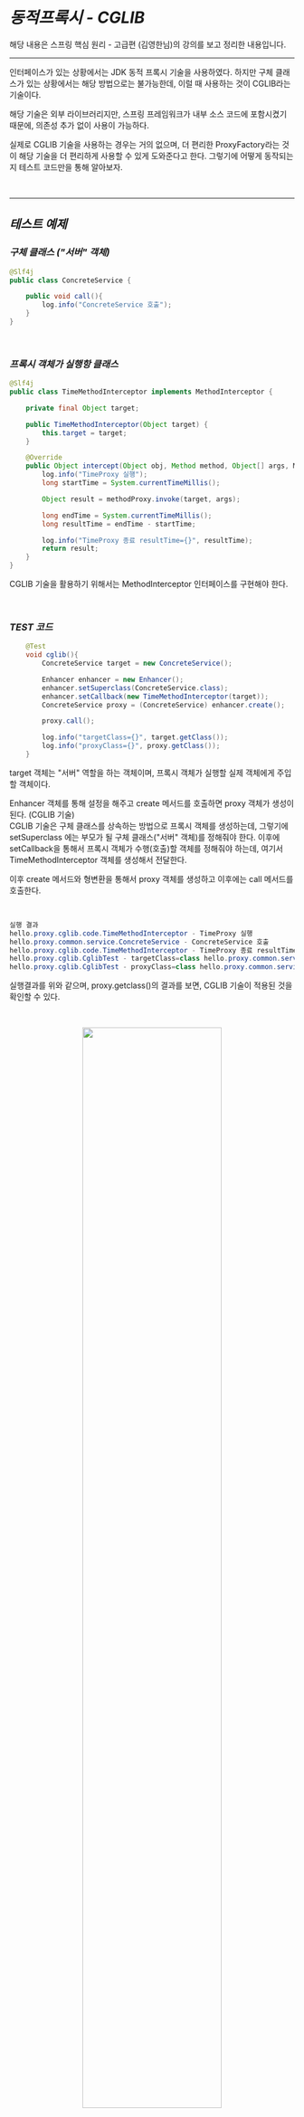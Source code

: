 # **_동적프록시 - CGLIB_**

해당 내용은 스프링 핵심 원리 - 고급편 (김영한님)의 강의를 보고 정리한 내용입니다.

---

인터페이스가 있는 상황에서는 JDK 동적 프록시 기술을 사용하였다. 하지만 구체 클래스가 있는 상황에서는 해당 방법으로는 불가능한데, 이럴 때 사용하는 것이 CGLIB라는 기술이다.

해당 기술은 외부 라이브러리지만, 스프링 프레임워크가 내부 소스 코드에 포함시켰기 때문에, 의존성 추가 없이 사용이 가능하다.

실제로 CGLIB 기술을 사용하는 경우는 거의 없으며, 더 편리한 ProxyFactory라는 것이 해당 기술을 더 편리하게 사용할 수 있게 도와준다고 한다. 그렇기에 어떻게 동작되는지 테스트 코드만을 통해 알아보자.

</br>

---

## **_테스트 예제_**

### **_구체 클래스 ("서버" 객체)_**

```java
@Slf4j
public class ConcreteService {

    public void call(){
        log.info("ConcreteService 호출");
    }
}
```

</br>

### **_프록시 객체가 실행항 클래스_**

```java
@Slf4j
public class TimeMethodInterceptor implements MethodInterceptor {

    private final Object target;

    public TimeMethodInterceptor(Object target) {
        this.target = target;
    }

    @Override
    public Object intercept(Object obj, Method method, Object[] args, MethodProxy methodProxy) throws Throwable {
        log.info("TimeProxy 실행");
        long startTime = System.currentTimeMillis();

        Object result = methodProxy.invoke(target, args);

        long endTime = System.currentTimeMillis();
        long resultTime = endTime - startTime;

        log.info("TimeProxy 종료 resultTime={}", resultTime);
        return result;
    }
}
```

CGLIB 기술을 활용하기 위해서는 MethodInterceptor 인터페이스를 구현해야 한다.

</br>

### **_TEST 코드_**

```java
    @Test
    void cglib(){
        ConcreteService target = new ConcreteService();

        Enhancer enhancer = new Enhancer();
        enhancer.setSuperclass(ConcreteService.class);
        enhancer.setCallback(new TimeMethodInterceptor(target));
        ConcreteService proxy = (ConcreteService) enhancer.create();

        proxy.call();

        log.info("targetClass={}", target.getClass());
        log.info("proxyClass={}", proxy.getClass());
    }
```

target 객체는 "서버" 역할을 하는 객체이며, 프록시 객체가 실행할 실제 객체에게 주입할 객체이다.

Enhancer 객체를 통해 설정을 해주고 create 메서드를 호출하면 proxy 객체가 생성이 된다. (CGLIB 기술)  
CGLIB 기술은 구체 클래스를 상속하는 방법으로 프록시 객체를 생성하는데, 그렇기에 setSuperclass 에는 부모가 될 구체 클래스("서버" 객체)를 정해줘야 한다. 이후에 setCallback을 통해서 프록시 객체가 수행(호출)할 객체를 정해줘야 하는데, 여기서 TimeMethodInterceptor 객체를 생성해서 전달한다.

이후 create 메서드와 형변환을 통해서 proxy 객체를 생성하고 이후에는 call 메서드를 호출한다.

</br>

```java
실행 결과
hello.proxy.cglib.code.TimeMethodInterceptor - TimeProxy 실행
hello.proxy.common.service.ConcreteService - ConcreteService 호출
hello.proxy.cglib.code.TimeMethodInterceptor - TimeProxy 종료 resultTime=11
hello.proxy.cglib.CglibTest - targetClass=class hello.proxy.common.service.ConcreteService
hello.proxy.cglib.CglibTest - proxyClass=class hello.proxy.common.service.ConcreteService$$EnhancerByCGLIB$$25d6b0e3
```

실행결과를 위와 같으며, proxy.getclass()의 결과를 보면, CGLIB 기술이 적용된 것을 확인할 수 있다.

</br>

  <p align = "center">
  <img src="https://user-images.githubusercontent.com/62879192/206685779-a73091e4-a121-4cc6-bfac-d3c50177ea22.png" width = 70%>
  </p>

실제 동작과정은 위와 같으며, 클라이언트가 서버 객체의 call 메서드를 호출하면 서버 객체가 아닌 프록시 객체가 대신 호출되며 이 때 intercept 메서드를 호출한다. 해당 메서드는 프록시 객체를 생성할 때 전달해준 객체이다.

해당 객체 내부에서는 또 "서버" 객체에 존재하는 메서드를 호출하는 형태를 가진다.

</br>

---

## **_정리_**

인터페이스일 때와 구체 클래스일 때 각기 다른 동적 프록시 기술을 사용해봤다.

CGLIB 기술은 "상속"의 개념을 그대로 사용하여 프록시 객체를 생성하기 때문에 상속의 문제를 그대로 안고간다. (final 키워드 일 경우의 문제점과 기본 생성자의 필요성 등)

이후에는 CGLIB기술을 좀 더 쉽고 효과적으로 사용할 수 있도록 해주는 ProxyFactory를 알아보자.
